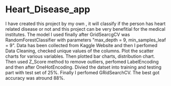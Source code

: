 # Heart_Disease_app
I have created this project by my own , it will classify if the person has heart related disease or not and this project can be very benefitial for the medical institutes.
The model I used finally after GridSearcgCV was RandomForestClassifier with parameters "max_depth = 9, min_samples_leaf = 9".
Data has been collected from Kaggle Website and then I perfomed Data Cleaning, checked unique values of the columns. Plot the scatter charts for various variables. Then plotted bar charts, distribution chart. Then used Z_Score method to remove outliers, perfomed LabelEncoding and then after OneHotEncoding. Divied the datset into training and testing part with test set of 25%. Finally I perfomed GRidSearchCV. The best got accuracy was atround 88%.

